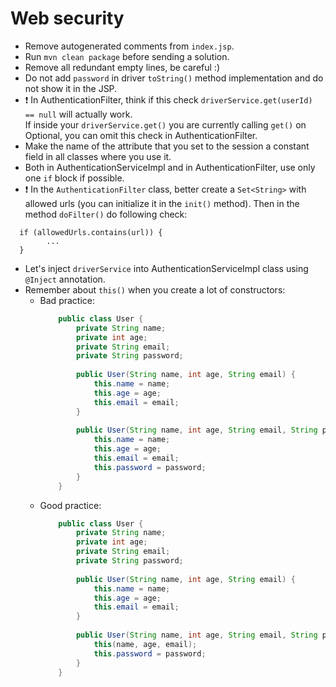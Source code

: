 # Web security

* Remove autogenerated comments from `index.jsp`.
* Run `mvn clean package` before sending a solution.
* Remove all redundant empty lines, be careful :)
* Do not add `password` in driver `toString()` method implementation and do not show it in the JSP.
* :exclamation: In AuthenticationFilter, think if this check `driverService.get(userId) == null` will actually work.  
If inside your `driverService.get()` you are currently calling `get()` on Optional, 
you can omit this check in AuthenticationFilter.
* Make the name of the attribute that you set to the session a constant field in all classes where you use it. 
* Both in AuthenticationServiceImpl and in AuthenticationFilter, use only one `if` block if possible.
* :exclamation: In the `AuthenticationFilter` class, better create a `Set<String>` with allowed urls (you can initialize it in the `init()` method). 
  Then in the method `doFilter()` do following check:
```
  if (allowedUrls.contains(url)) {
        ...
  }
```
* Let's inject `driverService` into AuthenticationServiceImpl class using `@Inject` annotation.
* Remember about `this()` when you create a lot of constructors:
    - Bad practice:
        ```java
            public class User {
                private String name;
                private int age;
                private String email;
                private String password;
                
                public User(String name, int age, String email) {
                    this.name = name;
                    this.age = age;
                    this.email = email;
                }
                
                public User(String name, int age, String email, String password) {
                    this.name = name;
                    this.age = age;
                    this.email = email;
                    this.password = password;
                }
            }
        ``` 
    - Good practice: 
        ```java
            public class User {
                private String name;
                private int age;
                private String email;
                private String password;
                
                public User(String name, int age, String email) {
                    this.name = name;
                    this.age = age;
                    this.email = email;
                }
                
                public User(String name, int age, String email, String password) {
                    this(name, age, email);
                    this.password = password;
                }
            }
        ```
